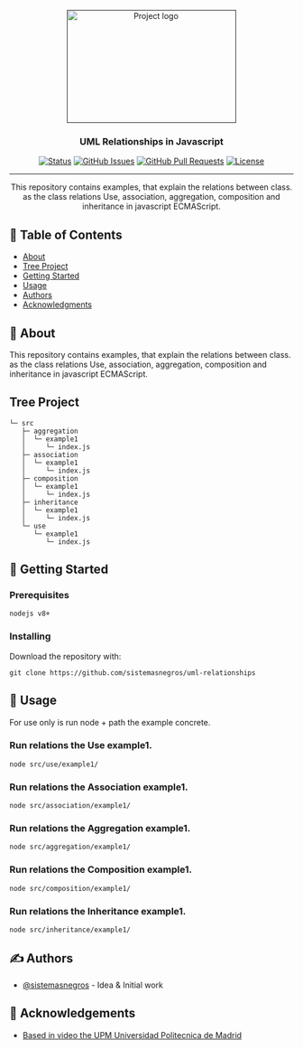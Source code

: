 <p align="center">
  <a href="" rel="noopener">
 <img width=300px height=200px src="https://www.gliffy.com/sites/gliffy/files/image/2020-07/image-blog-uml-2-5-diagram-types_0.jpg" alt="Project logo"></a>
</p>

<h3 align="center">UML Relationships in Javascript</h3>

<div align="center">

[![Status](https://img.shields.io/badge/status-active-success.svg)]()
[![GitHub Issues](https://img.shields.io/github/issues/kylelobo/The-Documentation-Compendium.svg)](https://github.com/sistemasnegros/uml-relationships-js/issues)
[![GitHub Pull Requests](https://img.shields.io/github/issues-pr/kylelobo/The-Documentation-Compendium.svg)](https://github.com/sistemasnegros/uml-relationships-js/pulls)
[![License](https://img.shields.io/badge/license-MIT-blue.svg)](/LICENSE)

</div>

---

<p align="center"> This repository contains examples, that explain the relations between class. as the class relations Use, association, aggregation, composition and inheritance  in javascript ECMAScript.
    <br> 
</p>

## 📝 Table of Contents

- [About](#about)
- [Tree Project](#tree_project)
- [Getting Started](#getting_started)
- [Usage](#usage)
- [Authors](#authors)
- [Acknowledgments](#acknowledgement)

## 🧐 About <a name = "about"></a>

This repository contains examples, that explain the relations between class. as the class relations Use, association, aggregation, composition and inheritance in javascript ECMAScript.

## Tree Project <a name = "tree_project"></a>

```
└─ src
   ├─ aggregation
   │  └─ example1
   │     └─ index.js
   ├─ association
   │  └─ example1
   │     └─ index.js
   ├─ composition
   │  └─ example1
   │     └─ index.js
   ├─ inheritance
   │  └─ example1
   │     └─ index.js
   └─ use
      └─ example1
         └─ index.js

```

## 🏁 Getting Started <a name = "getting_started"></a>

### Prerequisites

```
nodejs v8+
```

### Installing

Download the repository with:

```
git clone https://github.com/sistemasnegros/uml-relationships

```

## 🎈 Usage <a name="usage"></a>

For use only is run node + path the example concrete.

### Run relations the Use example1.

```
node src/use/example1/
```

### Run relations the Association example1.

```
node src/association/example1/
```

### Run relations the Aggregation example1.

```
node src/aggregation/example1/
```

### Run relations the Composition example1.

```
node src/composition/example1/
```

### Run relations the Inheritance example1.

```
node src/inheritance/example1/
```

## ✍️ Authors <a name = "authors"></a>

- [@sistemasnegros](https://github.com/sistemasnegros) - Idea & Initial work

## 🎉 Acknowledgements <a name = "acknowledgement"></a>

- [Based in video the UPM Universidad Politecnica de Madrid](https://www.youtube.com/watch?v=NcVgYxHfCrs&list=PLj2IVmcP-_QNae4kZpMNk-yz1cNFyuRqS&index=3)
